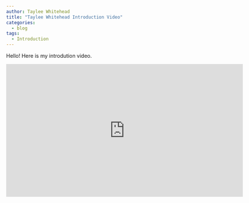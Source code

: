 ```yaml
---
author: Taylee Whitehead
title: "Taylee Whitehead Introduction Video"
categories:
  - blog
tags:
  - Introduction
---
```


Hello! Here is my introdution video. 

<iframe width="640" height="360" src="https://www.youtube-nocookie.com/embed/ljke3jt6VPM?controls=0&amp;showinfo=0" frameborder="0" allowfullscreen></iframe>